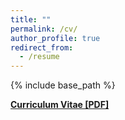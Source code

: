 ```yaml
---
title: ""
permalink: /cv/
author_profile: true
redirect_from:
  - /resume
---
```


{% include base_path %}

<b>[Curriculum Vitae [PDF]](http://r-parvulescu.github.io/files/academic_cv.pdf)<b><br>
  

